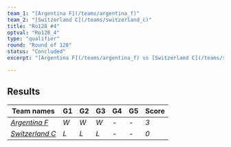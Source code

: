 ```yaml
---
team_1: "[Argentina F](/teams/argentina_f)"
team_2: "[Switzerland C](/teams/switzerland_c)"
title: "Ro128 #4"
optval: "Ro128_4"
type: "qualifier"
round: "Round of 128"
status: "Concluded"
excerpt: "[Argentina F](/teams/argentina_f) vs [Switzerland C](/teams/switzerland_c)"

---
```

## Results

| Team names | G1 | G2 | G3 | G4 | G5 | Score |
| -- | -- | -- | -- | -- | -- | -- |
| *[Argentina F](/teams/argentina_f)* | *W* | *W* | *W* | *-* | *-* | *3* |
| *[Switzerland C](/teams/switzerland_c)* | *L* | *L* | *L* | *-* | *-* | *0* |

